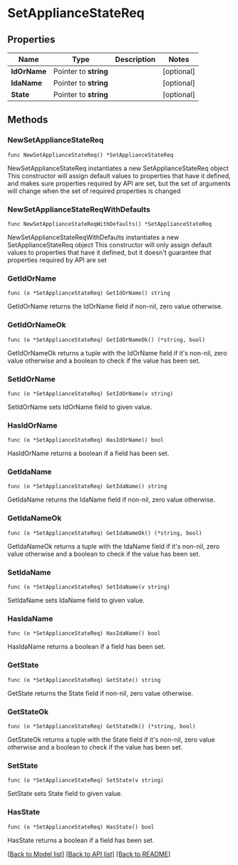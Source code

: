 # SetApplianceStateReq

## Properties

Name | Type | Description | Notes
------------ | ------------- | ------------- | -------------
**IdOrName** | Pointer to **string** |  | [optional] 
**IdaName** | Pointer to **string** |  | [optional] 
**State** | Pointer to **string** |  | [optional] 

## Methods

### NewSetApplianceStateReq

`func NewSetApplianceStateReq() *SetApplianceStateReq`

NewSetApplianceStateReq instantiates a new SetApplianceStateReq object
This constructor will assign default values to properties that have it defined,
and makes sure properties required by API are set, but the set of arguments
will change when the set of required properties is changed

### NewSetApplianceStateReqWithDefaults

`func NewSetApplianceStateReqWithDefaults() *SetApplianceStateReq`

NewSetApplianceStateReqWithDefaults instantiates a new SetApplianceStateReq object
This constructor will only assign default values to properties that have it defined,
but it doesn't guarantee that properties required by API are set

### GetIdOrName

`func (o *SetApplianceStateReq) GetIdOrName() string`

GetIdOrName returns the IdOrName field if non-nil, zero value otherwise.

### GetIdOrNameOk

`func (o *SetApplianceStateReq) GetIdOrNameOk() (*string, bool)`

GetIdOrNameOk returns a tuple with the IdOrName field if it's non-nil, zero value otherwise
and a boolean to check if the value has been set.

### SetIdOrName

`func (o *SetApplianceStateReq) SetIdOrName(v string)`

SetIdOrName sets IdOrName field to given value.

### HasIdOrName

`func (o *SetApplianceStateReq) HasIdOrName() bool`

HasIdOrName returns a boolean if a field has been set.

### GetIdaName

`func (o *SetApplianceStateReq) GetIdaName() string`

GetIdaName returns the IdaName field if non-nil, zero value otherwise.

### GetIdaNameOk

`func (o *SetApplianceStateReq) GetIdaNameOk() (*string, bool)`

GetIdaNameOk returns a tuple with the IdaName field if it's non-nil, zero value otherwise
and a boolean to check if the value has been set.

### SetIdaName

`func (o *SetApplianceStateReq) SetIdaName(v string)`

SetIdaName sets IdaName field to given value.

### HasIdaName

`func (o *SetApplianceStateReq) HasIdaName() bool`

HasIdaName returns a boolean if a field has been set.

### GetState

`func (o *SetApplianceStateReq) GetState() string`

GetState returns the State field if non-nil, zero value otherwise.

### GetStateOk

`func (o *SetApplianceStateReq) GetStateOk() (*string, bool)`

GetStateOk returns a tuple with the State field if it's non-nil, zero value otherwise
and a boolean to check if the value has been set.

### SetState

`func (o *SetApplianceStateReq) SetState(v string)`

SetState sets State field to given value.

### HasState

`func (o *SetApplianceStateReq) HasState() bool`

HasState returns a boolean if a field has been set.


[[Back to Model list]](../README.md#documentation-for-models) [[Back to API list]](../README.md#documentation-for-api-endpoints) [[Back to README]](../README.md)


